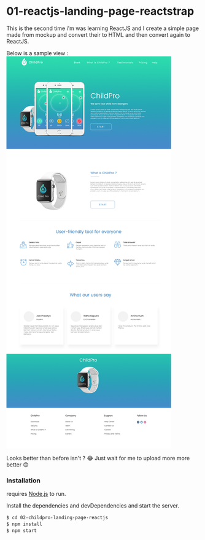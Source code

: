 # 01-reactjs-landing-page-reactstrap

This is the second time i'm was learning ReactJS and I create a simple page made from mockup and convert their to HTML and then convert again to ReactJS. 

Below is a sample view :
[![02-childpro-landing-page-reactjs.png](https://raw.githubusercontent.com/ade1256/02-childpro-landing-page-reactjs/master/02-childpro-landing-page-reactjs.png)](https://raw.githubusercontent.com/ade1256/02-childpro-landing-page-reactjs/master/02-childpro-landing-page-reactjs.png)

Looks better than before isn't ? 😂
Just wait for me to upload more more better 😊


### Installation

requires [Node.js](https://nodejs.org/) to run.

Install the dependencies and devDependencies and start the server.

```sh
$ cd 02-childpro-landing-page-reactjs
$ npm install
$ npm start
```